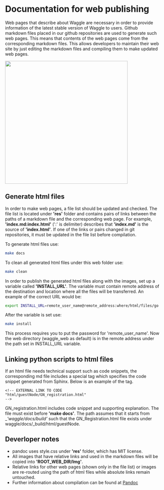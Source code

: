 # Documentation for web publishing

Web pages that describe about Waggle are necessary in order to provide information of the latest stable version of Waggle to users. Github markdown files placed in our github repositories are used to generate such web pages. This means that contents of the web pages come from the corresponding markdown files. This allows developers to maintain their web site by just editing the markdown files and compiling them to make updated web pages.

<img src="web-doc-diagram.png" width=400 /> <br>

## Generate html files

In order to make web pages, a file list should be updated and checked. The file list is located under __'res'__ folder and contains pairs of links between the paths of a markdown file and the corresponding web page. For example, __'index.md:index.html'__ (':' is delimiter) describes that __'index.md'__ is the source of __'index.html'__. If one of the links or pairs changed in git repositories, it must be updated in the file list before compilation.

To generate html files use:

```bash
make docs
```

To clean all generated html files under this web folder use:

```bash
make clean
```

In order to publish the generated html files along with the images, set up a variable called __'INSTALL_URL'__. The variable must contain remote address of the destination and location where all the files will be transferred. An example of the correct URL would be:

```bash
export INSTALL_URL=remote_user_name@remote_address:where/html/files/go # in linux
```

After the variable is set use:

```bash
make install
```
This process requires you to put the password for 'remote_user_name'. Now the web directory (waggle_web as default) is in the remote address under the path set in INSTALL_URL variable.

## Linking python scripts to html files

If an html file needs technical support such as code snippets, the corresponding md file includes a special tag which specifies the code snippet generated from Sphinx. Below is an example of the tag.

```
<!-- EXTERNAL LINK TO CODE
"html/guestNode/GN_registration.html"
-->
```

GN_registration.html includes code snippet and supporting explanation. The file must exist before __'make docs'__. The path assumes that it starts from __'waggle/docs/_build'__ such that the GN_Registration.html file exists under waggle/docs/_build/html/guestNode.

## Deverloper notes

* pandoc uses style.css under __'res'__ folder, which has MIT license.
* All images that have relative links and used in the markdown files will be copied into __'ROOT_WEB_DIR/Img'__.
* Relative links for other web pages (shown only in the file list) or images are re-routed using the path of html files while absolute links remain untouched.
* Further information about compilation can be found at [Pandoc](http://pandoc.org)
